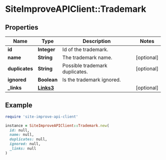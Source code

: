# SiteImproveAPIClient::Trademark

## Properties

| Name | Type | Description | Notes |
| ---- | ---- | ----------- | ----- |
| **id** | **Integer** | Id of the trademark. |  |
| **name** | **String** | The trademark name. | [optional] |
| **duplicates** | **String** | Possible trademark duplicates. | [optional] |
| **ignored** | **Boolean** | Is the trademark ignored. |  |
| **_links** | [**Links3**](Links3.md) |  | [optional] |

## Example

```ruby
require 'site-improve-api-client'

instance = SiteImproveAPIClient::Trademark.new(
  id: null,
  name: null,
  duplicates: null,
  ignored: null,
  _links: null
)
```

